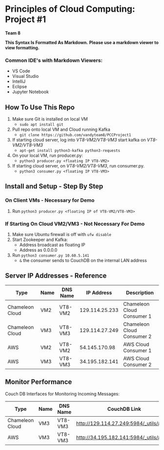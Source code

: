 # Principles of Cloud Computing: Project #1
**Team 8**

**This Syntax Is Formatted As Markdown.**
**Please use a markdown viewer to view formatting.**
### Common IDE's with Markdown Viewers:
* VS Code
* Visual Studio
* IntelliJ
* Eclipse
* Jupyter Notebook

## How To Use This Repo
1. Make sure Git is installed on local VM
    * ```sudo apt install git```
2. Pull repo onto local VM and Cloud running Kafka
    * ```git clone https://github.com/vandyteam8/PCCProject1```
3. If starting cloud server, log into *VT8-VM2/VT8-VM3* start kafka on *VT8-VM2/VT8-VM3*
    * ```apt-get install python3-kafka python3-requests```
4. On your local VM, run producer.py:
    *   ```python3 producer.py <floating IP VT8-VM2>``` 
5. If starting cloud server, on *VT8-VM2/VT8-VM3*, run consumer.py.
    *   ```python3 consumer.py <floating IP VT8-VM3>```

## Install and Setup - Step By Step
### On Client VMs - **Necessary for Demo**
1. Run ```python3 producer.py <floating IP of VT8-VM2/VT8-VM3>  ```

### If Starting On Cloud VM2/VM3 - **Not Necessary For Demo**
1. Make sure Ubuntu firewall is off with ```ufw disable```
2. Start Zookeeper and Kafka:
    * Address broadcast as floating IP
    * Address as 0.0.0.0
3. Run  ```python3 consumer.py 10.60.5.141```
    * ```&``` the consumer sends to CouchDB on the internal LAN address

## Server IP Addresses - Reference
| Type            | Name | DNS Name   | IP Address     | Description                |
|-----------------|------|------------|----------------|----------------------------|
| Chameleon Cloud | VM2  | VT8-VM2    | 129.114.25.233 | Chameleon Cloud Consumer 1 |
| Chameleon Cloud | VM3  | VT8-VM3    | 129.114.27.249  | Chameleon Cloud Consumer 2 |
| AWS             | VM2  | VT8-VM2    | 54.145.170.98  | AWS Cloud Consumer 1       |
| AWS             | VM3  | VT8-VM3    | 34.195.182.141 | AWS Cloud Consumer 2       |

## Monitor Performance
Couch DB Interfaces for Monitoring Incoming Messages:

| Type            | Name | DNS Name   | CouchDB Link                               |
|-----------------|------|------------|--------------------------------------------|
| Chameleon Cloud | VM3  | VT8-VM3    | http://129.114.27.249:5984/_utils/#login   |
| AWS             | VM3  | VT8-VM3    | http://34.195.182.141:5984/_utils/#login   |
